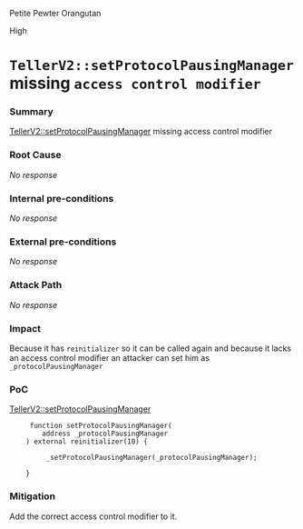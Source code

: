 Petite Pewter Orangutan

High

# `TellerV2::setProtocolPausingManager` missing `access control modifier`

### Summary

[TellerV2::setProtocolPausingManager](https://github.com/sherlock-audit/2024-11-teller-finance-update/blob/main/teller-protocol-v2-audit-2024/packages/contracts/contracts/TellerV2.sol#L256C1-L262C6) missing access control modifier

### Root Cause

_No response_

### Internal pre-conditions

_No response_

### External pre-conditions

_No response_

### Attack Path

_No response_

### Impact

Because it has `reinitializer` so it can be called again and because it lacks an access control modifier an attacker can set him as `_protocolPausingManager`

### PoC

[TellerV2::setProtocolPausingManager](https://github.com/sherlock-audit/2024-11-teller-finance-update/blob/main/teller-protocol-v2-audit-2024/packages/contracts/contracts/TellerV2.sol#L256C1-L262C6)

```solidity
     function setProtocolPausingManager(         
        address _protocolPausingManager
    ) external reinitializer(10) {

         _setProtocolPausingManager(_protocolPausingManager);

    }
```

### Mitigation

Add the correct access control modifier to it.